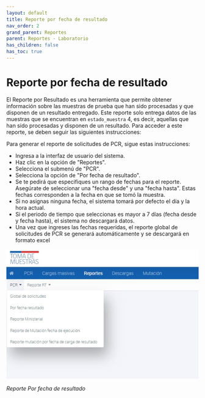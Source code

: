 ```yaml
---
layout: default
title: Reporte por fecha de resultado
nav_order: 2
grand_parent: Reportes
parent: Reportes - Laboratorio
has_children: false
has_toc: true
---
```



# Reporte por fecha de resultado

El Reporte por Resultado es una herramienta que permite obtener información sobre las muestras de prueba que han sido procesadas y que disponen de un resultado entregado. Este reporte solo entrega datos de las muestras que se encuentran en `estado_muestra` 4, es decir, aquellas que han sido procesadas y disponen de un resultado. Para acceder a este reporte, se deben seguir las siguientes instrucciones:

Para generar el reporte de solicitudes de PCR, sigue estas instrucciones:

- Ingresa a la interfaz de usuario del sistema.
- Haz clic en la opción de "Reportes".
- Selecciona el submenú de "PCR".
- Selecciona la opción de "Por fecha de resultado".
- Se te pedirá que especifiques un rango de fechas para el reporte. Asegúrate de seleccionar una "fecha desde" y una "fecha hasta". Estas fechas corresponden a la fecha en que se tomó la muestra.
- Si no asignas ninguna fecha, el sistema tomará por defecto el día y la hora actual.
- Si el periodo de tiempo que seleccionas es mayor a 7 días (fecha desde y fecha hasta), el sistema no descargará datos.
- Una vez que ingreses las fechas requeridas, el reporte global de solicitudes de PCR se generará automáticamente y se descargará en formato excel


![Alt text](img/Reporte-PCR.jpg)

_Reporte Por fecha de resultado_